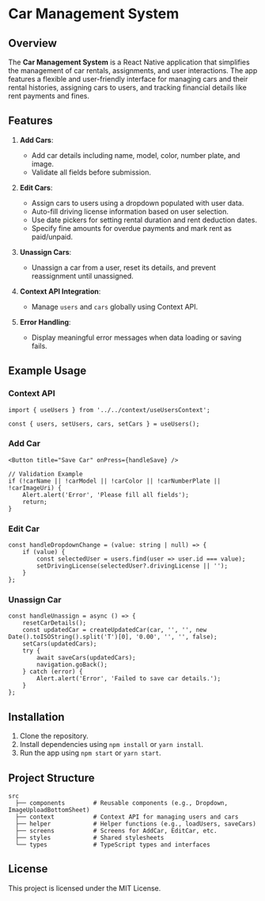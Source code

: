 
# Car Management System

## Overview

The **Car Management System** is a React Native application that simplifies the management of car rentals, assignments, and user interactions. The app features a flexible and user-friendly interface for managing cars and their rental histories, assigning cars to users, and tracking financial details like rent payments and fines.

## Features

1. **Add Cars**:
    - Add car details including name, model, color, number plate, and image.
    - Validate all fields before submission.

2. **Edit Cars**:
    - Assign cars to users using a dropdown populated with user data.
    - Auto-fill driving license information based on user selection.
    - Use date pickers for setting rental duration and rent deduction dates.
    - Specify fine amounts for overdue payments and mark rent as paid/unpaid.

3. **Unassign Cars**:
    - Unassign a car from a user, reset its details, and prevent reassignment until unassigned.

4. **Context API Integration**:
    - Manage `users` and `cars` globally using Context API.

5. **Error Handling**:
    - Display meaningful error messages when data loading or saving fails.

## Example Usage

### Context API

```tsx
import { useUsers } from '../../context/useUsersContext';

const { users, setUsers, cars, setCars } = useUsers();
```

### Add Car

```tsx
<Button title="Save Car" onPress={handleSave} />

// Validation Example
if (!carName || !carModel || !carColor || !carNumberPlate || !carImageUri) {
    Alert.alert('Error', 'Please fill all fields');
    return;
}
```

### Edit Car

```tsx
const handleDropdownChange = (value: string | null) => {
    if (value) {
        const selectedUser = users.find(user => user.id === value);
        setDrivingLicense(selectedUser?.drivingLicense || '');
    }
};
```

### Unassign Car

```tsx
const handleUnassign = async () => {
    resetCarDetails();
    const updatedCar = createUpdatedCar(car, '', '', new Date().toISOString().split('T')[0], '0.00', '', '', false);
    setCars(updatedCars);
    try {
        await saveCars(updatedCars);
        navigation.goBack();
    } catch (error) {
        Alert.alert('Error', 'Failed to save car details.');
    }
};
```

## Installation

1. Clone the repository.
2. Install dependencies using `npm install` or `yarn install`.
3. Run the app using `npm start` or `yarn start`.

## Project Structure

```
src
  ├── components        # Reusable components (e.g., Dropdown, ImageUploadBottomSheet)
  ├── context           # Context API for managing users and cars
  ├── helper            # Helper functions (e.g., loadUsers, saveCars)
  ├── screens           # Screens for AddCar, EditCar, etc.
  ├── styles            # Shared stylesheets
  └── types             # TypeScript types and interfaces
```

## License

This project is licensed under the MIT License.
